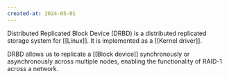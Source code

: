 ```yaml
---
created-at: 2024-05-01
---
```


Distributed Replicated Block Device (DRBD) is a distributed replicated storage system for [[Linux]]. It is implemented as a [[Kernel driver]].

DRBD allows us to replicate a [[Block device]] synchronously or asynchronously across multiple nodes, enabling the functionality of RAID-1 across a network.